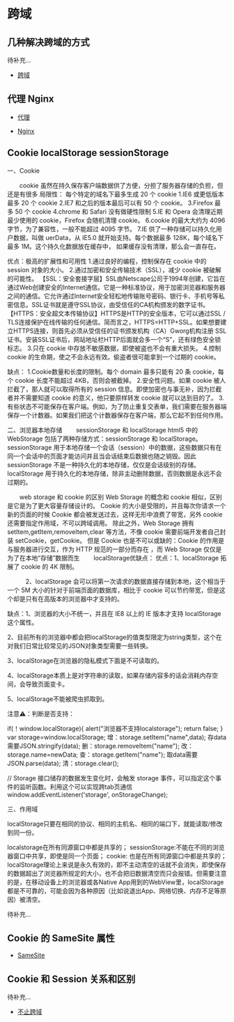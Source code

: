 # 跨域

## 几种解决跨域的方式

待补充...

- [跨域](https://segmentfault.com/a/1190000015597029)

## 代理 Nginx

- [代理](https://www.cnblogs.com/forever-xuehf/p/14022133.html)

- [Nginx](https://mp.weixin.qq.com/s/ylprzDaCrncnLB2Owa-ivw)


## Cookie localStorage sessionStorage

一、Cookie

　　cookie 虽然在持久保存客户端数据供了方便，分担了服务器存储的负担，但还是有很多
局限性：
每个特定的域名下最多生成 20 个 cookie
1.IE6 或更低版本最多 20 个 cookie
2.IE7 和之后的版本最后可以有 50 个 cookie。
3.Firefox 最多 50 个 cookie
4.chrome 和 Safari 没有做硬性限制
5.IE 和 Opera 会清理近期最少使用的 cookie，Firefox 会随机清理 cookie。
6.cookie 的最大大约为 4096 字节，为了兼容性，一般不能超过 4095 字节。
7.IE 供了一种存储可以持久化用户数据，叫做 uerData，从 IE5.0 就开始支持。每个数据最多 128K，每个域名下最多 1M。这个持久化数据放在缓存中，
如果缓存没有清理，那么会一直存在。
 
优点：极高的扩展性和可用性
1.通过良好的编程，控制保存在 cookie 中的 session 对象的大小。
2.通过加密和安全传输技术（SSL），减少 cookie 被破解的可能性。
【SSL：安全套接字层】SSL由Netscape公司于1994年创建，它旨在通过Web创建安全的Internet通信。它是一种标准协议，用于加密浏览器和服务器之间的通信。它允许通过Internet安全轻松地传输账号密码、银行卡、手机号等私密信息。SSL证书就是遵守SSL协议，由受信任的CA机构颁发的数字证书。
【HTTPS：安全超文本传输协议】HTTPS是HTTP的安全版本，它可以通过SSL / TLS连接保护在线传输的任何通信。简而言之，HTTPS=HTTP+SSL。如果想要建立HTTPS连接，则首先必须从受信任的证书颁发机构（CA）Gworg机构注册 SSL证书。安装SSL证书后，网站地址栏HTTP后面就会多一个“S”，还有绿色安全锁标志。
3.只在 cookie 中存放不敏感数据，即使被盗也不会有重大损失。
4.控制 cookie 的生命期，使之不会永远有效。偷盗者很可能拿到一个过期的 cookie。
 
缺点：
1.Cookie数量和长度的限制。每个 domain 最多只能有 20 条 cookie，每个 cookie 长度不能超过 4KB，否则会被截掉。
2.安全性问题。如果 cookie 被人拦截了，那人就可以取得所有的 session 信息。即使加密也与事无补，因为拦截者并不需要知道 cookie 的意义，他只要原样转发 cookie 就可以达到目的了。
3.有些状态不可能保存在客户端。例如，为了防止重复交表单，我们需要在服务器端保存一个计数器。如果我们把这个计数器保存在客户端，那么它起不到任何作用。
 
二、浏览器本地存储
　　sessionStorage 和 localStorage
html5 中的 WebStorage 包括了两种存储方式：sessionStorage 和 localStorage。
sessionStorage 用于本地存储一个会话（session）中的数据，这些数据只有在同一个会话中的页面才能访问并且当会话结束后数据也随之销毁。因此sessionStorage 不是一种持久化的本地存储，仅仅是会话级别的存储。
localStorage 用于持久化的本地存储，除非主动删除数据，否则数据是永远不会过期的。
 
　　web storage 和 cookie 的区别
Web Storage 的概念和 cookie 相似，区别是它是为了更大容量存储设计的。
Cookie 的大小是受限的，并且每次你请求一个新的页面的时候 Cookie 都会被发送过去，这样无形中浪费了带宽，另外 cookie 还需要指定作用域，不可以跨域调用。
除此之外，Web Storage 拥有 setItem,getItem,removeItem,clear 等方法，不像 cookie 需要前端开发者自己封装 setCookie，getCookie。
但是 Cookie 也是不可以或缺的：Cookie 的作用是与服务器进行交互，作为 HTTP 规范的一部分而存在 ，而 Web Storage 仅仅是为了在本地“存储”数据而生
　　localStorage优缺点：
优点：1、localStorage 拓展了 cookie 的 4K 限制。

　　　2、localStorage 会可以将第一次请求的数据直接存储到本地，这个相当于一个 5M 大小的针对于前端页面的数据库，相比于 cookie 可以节约带宽，但是这个却是只有在高版本的浏览器中才支持的。

缺点：1、浏览器的大小不统一，并且在 IE8 以上的 IE 版本才支持 localStorage 这个属性。

2、目前所有的浏览器中都会把localStorage的值类型限定为string类型，这个在对我们日常比较常见的JSON对象类型需要一些转换。

3、localStorage在浏览器的隐私模式下面是不可读取的。

4、localStorage本质上是对字符串的读取，如果存储内容多的话会消耗内存空间，会导致页面变卡。

5、localStorage不能被爬虫抓取到。

注意⚠️：判断是否支持：

if(！window.localStorage){
    alert("浏览器不支持localstorage");
    return false;
}
var storage=window.localStorage;
增：storage.setItem("name",data);    存data需要JSON.stringify(data);
删：storage.removeItem("name");
改：storage.name=newData;
查：storage.getItem("name");    取data需要JSON.parse(data);
清：storage.clear();

// Storage 接口储存的数据发生变化时，会触发 storage 事件，可以指定这个事件的监听函数。利用这个可以实现跨tab页通信
window.addEventListener('storage', onStorageChange);


三、作用域

localStorage只要在相同的协议、相同的主机名、相同的端口下，就能读取/修改到同一份。

localstorage在所有同源窗口中都是共享的；
sessionStorage:不能在不同的浏览器窗口中共享，即使是同一个页面；
cookie: 也是在所有同源窗口中都是共享的；
localStorage理论上来说是永久有效的，即不主动清空的话就不会消失，即使保存的数据超出了浏览器所规定的大小，也不会把旧数据清空而只会报错。但需要注意的是，在移动设备上的浏览器或各Native App用到的WebView里，localStorage都是不可靠的，可能会因为各种原因（比如说退出App、网络切换、内存不足等原因）被清空。

待补充...

## Cookie 的 SameSite 属性

- [SameSite](chrome://flags/)

## Cookie 和 Session 关系和区别

待补充...

- [不止跨域](https://mp.weixin.qq.com/s/9KOZL0c7OnrbCFPj1vzqAw)
